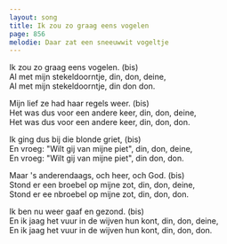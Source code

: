 ```yaml
---
layout: song
title: Ik zou zo graag eens vogelen
page: 856
melodie: Daar zat een sneeuwwit vogeltje
---
```


Ik zou zo graag eens vogelen. (bis)  
Al met mijn stekeldoorntje, din, don, deine,  
Al met mijn stekeldoorntje, din don don.  

Mijn lief ze had haar regels weer. (bis)  
Het was dus voor een andere keer, din, don, deine,  
Het was dus voor een andere keer, din, don, don.  

Ik ging dus bij die blonde griet, (bis)  
En vroeg: "Wilt gij van mijne piet", din, don, deine,  
En vroeg: "Wilt gij van mijne piet", din don, don.  

Maar 's anderendaags, och heer, och God. (bis)  
Stond er een broebel op mijne zot, din, don, deine,  
Stond er ee nbroebel op mijne zot, din, don, don.  

Ik ben nu weer gaaf en gezond. (bis)  
En ik jaag het vuur in de wijven hun kont, din, don, deine,  
En ik jaag het vuur in de wijven hun kont, din, don, don.  

